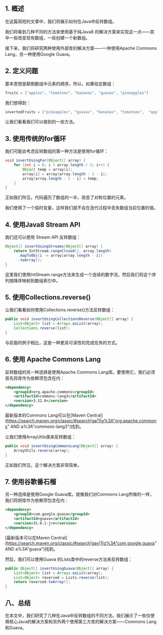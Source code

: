 ## 1. 概述

在这篇简短的文章中，我们将展示如何在Java中反转数组。

我们将看到几种不同的方法来使用基于纯Java8 的解决方案来实现这一点——其中一些改变现有数组，一些创建一个新数组。

接下来，我们将研究两种使用外部库的解决方案——一种使用Apache Commons Lang，另一种使用Google Guava。

## 2. 定义问题

基本思想是颠倒数组中元素的顺序。所以，如果给定数组：

```java
fruits = {"apples", "tomatoes", "bananas", "guavas", "pineapples"}
```

我们想得到：

```java
invertedFruits = {"pineapples", "guavas", "bananas", "tomatoes",  "apples"}
```

让我们看看我们可以做到的一些方法。

## 3. 使用传统的for循环

我们可能会考虑反转数组的第一种方法是使用for循环：

```java
void invertUsingFor(Object[] array) {
    for (int i = 0; i < array.length / 2; i++) {
        Object temp = array[i];
        array[i] = array[array.length - 1 - i];
        array[array.length - 1 - i] = temp;
    }
}
```

正如我们所见，代码遍历了数组的一半，改变了对称位置的元素。

我们使用了一个临时变量，这样我们就不会在迭代过程中丢失数组当前位置的值。

## 4. 使用Java8 Stream API

我们还可以使用 Stream API 反转数组：

```java
Object[] invertUsingStreams(Object[] array) {
    return IntStream.rangeClosed(1, array.length)
      .mapToObj(i -> array[array.length - i])
      .toArray();
}
```

这里我们使用IntStream.range方法来生成一个连续的数字流。然后我们将这个序列按降序映射到数组索引中。

## 5. 使用Collections.reverse()

让我们看看如何使用Collections.reverse()方法反转数组：

```java
public void invertUsingCollectionsReverse(Object[] array) {
    List<Object> list = Arrays.asList(array);
    Collections.reverse(list);
}
```

与前面的例子相比，这是一种更具可读性的完成任务的方式。

## 6. 使用 Apache Commons Lang

反转数组的另一种选择是使用Apache Commons Lang库。要使用它，我们必须首先将库作为依赖项包含在内：

```xml
<dependency>
    <groupId>org.apache.commons</groupId>
    <artifactId>commons-lang3</artifactId>
    <version>3.12.0</version>
</dependency>
```

最新版本的Commons Lang可以在[Maven Central](https://search.maven.org/classic/#search|ga|1|g%3A"org.apache.commons" AND a%3A"commons-lang3")找到。

让我们使用ArrayUtils类来反转数组：

```java
public void invertUsingCommonsLang(Object[] array) {
    ArrayUtils.reverse(array);
}
```

正如我们所见，这个解决方案非常简单。

## 7. 使用谷歌番石榴

另一种选择是使用Google Guava库。就像我们对Commons Lang所做的一样，我们将把库作为依赖项包含在内：

```xml
<dependency>
    <groupId>com.google.guava</groupId>
    <artifactId>guava</artifactId>
    <version>31.0.1-jre</version>
</dependency>
```

[最新版本可以在Maven Central](https://search.maven.org/classic/#search|gav|1|g%3A"com.google.guava" AND a%3A"guava")找到。

然后，我们可以使用Guava 的Lists类中的reverse方法来反转数组：

```java
public Object[] invertUsingGuava(Object[] array) {
    List<Object> list = Arrays.asList(array);
    List<Object> reversed = Lists.reverse(list);
    return reversed.toArray();
}
```

## 八、总结

在本文中，我们研究了几种在Java中反转数组的不同方法。我们展示了一些仅使用核心Java的解决方案和另外两个使用第三方库的解决方案——Commons Lang和Guava。